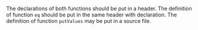 The declarations of both functions should be put in a header. The definition of function `eq` should be put in the same header with declaration. The definition of function `putValues` may be put in a source file.

